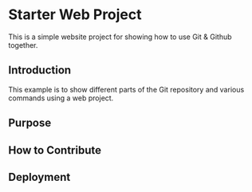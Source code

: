 # Starter Web Project

This is a simple website project for
showing how to use Git & Github together.

## Introduction

This example is to show different parts
of the Git repository and various commands
using a web project.

## Purpose

## How to Contribute

## Deployment
